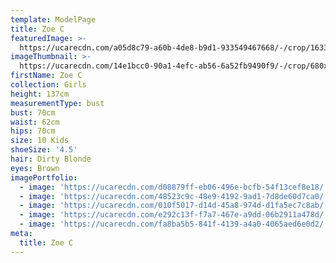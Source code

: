 ```yaml
---
template: ModelPage
title: Zoe C
featuredImage: >-
  https://ucarecdn.com/a05d8c79-a60b-4de8-b9d1-933549467668/-/crop/1633x716/0,129/-/preview/
imageThumbnail: >-
  https://ucarecdn.com/14e1bcc0-90a1-4efc-ab56-6a52fb9490f9/-/crop/680x1026/902,93/-/preview/
firstName: Zoe C
collection: Girls
height: 137cm
measurementType: bust
bust: 70cm
waist: 62cm
hips: 70cm
size: 10 Kids
shoeSize: '4.5'
hair: Dirty Blonde
eyes: Brown
imagePortfolio:
  - image: 'https://ucarecdn.com/d08879ff-eb06-496e-bcfb-54f13cef8e18/'
  - image: 'https://ucarecdn.com/48523c9c-48e9-4192-9ad1-7d8de60d7ca0/'
  - image: 'https://ucarecdn.com/010f5017-d14d-45a8-974d-d1fa5ec7c8ab/'
  - image: 'https://ucarecdn.com/e292c13f-f7a7-467e-a9dd-06b2911a478d/'
  - image: 'https://ucarecdn.com/fa8ba5b5-841f-4139-a4a0-4065aed6e0d2/'
meta:
  title: Zoe C
---
```


